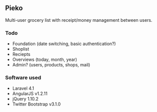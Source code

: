 ## Pieko

Multi-user grocery list with receipt/money management between users.

### Todo

- Foundation (date switching, basic authentication?)
- Shoplist
- Reciepts
- Overviews (today, month, year)
- Admin? (users, products, shops, mail)

### Software used

- Laravel 4.1
- AngularJS v1.2.11
- jQuery 1.10.2
- Twitter Bootstrap v3.1.0